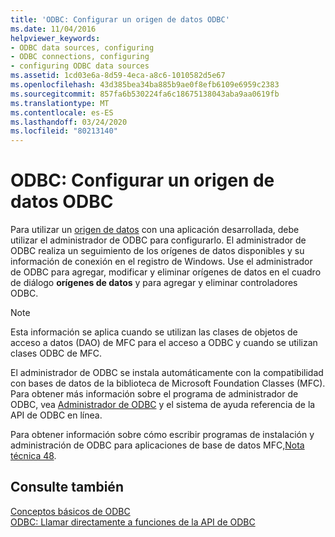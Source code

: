 ```yaml
---
title: 'ODBC: Configurar un origen de datos ODBC'
ms.date: 11/04/2016
helpviewer_keywords:
- ODBC data sources, configuring
- ODBC connections, configuring
- configuring ODBC data sources
ms.assetid: 1cd03e6a-8d59-4eca-a8c6-1010582d5e67
ms.openlocfilehash: 43d385bea34ba885b9ae0f8efb6109e6959c2383
ms.sourcegitcommit: 857fa6b530224fa6c18675138043aba9aa0619fb
ms.translationtype: MT
ms.contentlocale: es-ES
ms.lasthandoff: 03/24/2020
ms.locfileid: "80213140"
---
```

# <a name="odbc-configuring-an-odbc-data-source"></a>ODBC: Configurar un origen de datos ODBC

Para utilizar un [origen de datos](../../data/odbc/data-source-odbc.md) con una aplicación desarrollada, debe utilizar el administrador de ODBC para configurarlo. El administrador de ODBC realiza un seguimiento de los orígenes de datos disponibles y su información de conexión en el registro de Windows. Use el administrador de ODBC para agregar, modificar y eliminar orígenes de datos en el cuadro de diálogo **orígenes de datos** y para agregar y eliminar controladores ODBC.

> [!NOTE]
>  Esta información se aplica cuando se utilizan las clases de objetos de acceso a datos (DAO) de MFC para el acceso a ODBC y cuando se utilizan clases ODBC de MFC.

El administrador de ODBC se instala automáticamente con la compatibilidad con bases de datos de la biblioteca de Microsoft Foundation Classes (MFC). Para obtener más información sobre el programa de administrador de ODBC, vea [Administrador de ODBC](../../data/odbc/odbc-administrator.md) y el sistema de ayuda referencia de la API de ODBC en línea.

Para obtener información sobre cómo escribir programas de instalación y administración de ODBC para aplicaciones de base de datos MFC,[Nota técnica 48](../../mfc/tn048-writing-odbc-setup-and-administration-programs.md).

## <a name="see-also"></a>Consulte también

[Conceptos básicos de ODBC](../../data/odbc/odbc-basics.md)<br/>
[ODBC: Llamar directamente a funciones de la API de ODBC](../../data/odbc/odbc-calling-odbc-api-functions-directly.md)
